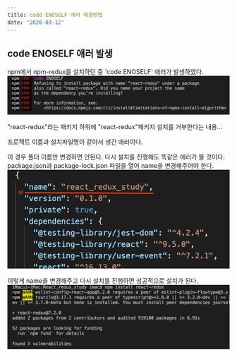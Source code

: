 ```yaml
---
title: code ENOSELF 에러 해결방법
date: "2020-03-12"
---
```


## code ENOSELF 애러 발생
npm에서 npm-redux를 설치하던 중 'code ENOSELF' 애러가 발생하였다.
![enoself 애러가 뜬 모습](img-enoself01.png)

"react-redux"라는 패키지 하위에 "react-redux"패키지 설치를 거부한다는 내용...

프로젝트 이름과 설치파일명이 같아서 생긴 애러이다. 

이 경우 폴더 이름만 변경하면 안된다. 다시 설치를 진행해도 똑같은 애러가 뜰 것이다.
package.json과 package-lock.json 파일을 열어 name을 변경해주어야 한다.
![name 변경](img-enoself02.png)

이렇게 name을 변경해주고 다시 설치를 진행하면 성공적으로 설치가 된다.
![react-redux 설치 완료](img-enoself03.png)

